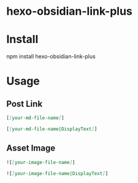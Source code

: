 # hexo-obsidian-link-plus

# Install
npm install hexo-obsidian-link-plus

# Usage

## Post Link
``` markdown 
[[your-md-file-name]]
```

``` markdown 
[[your-md-file-name|DisplayText]]
```

## Asset Image
``` markdown 
![[your-image-file-name]]
```

``` markdown 
![[your-image-file-name|DisplayText]]
```